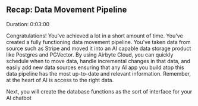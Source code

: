 ## Recap: Data Movement Pipeline
Duration: 0:03:00

Congratulations! You've achieved a lot in a short amount of time. You've created a fully functioning data movement pipeline. You've taken data from source such as Stripe and moved it into an AI capable data storage product like Postgres and PGVector. By using Airbyte Cloud, you can quickly schedule when to move data, handle incremental changes in that data, and easily add new data sources ensuring that any AI app you build atop this data pipeline has the most up-to-date and relevant information. Remember, at the heart of AI is access to the right data.



Next, you will create the database functions as the sort of interface for your AI chatbot 


